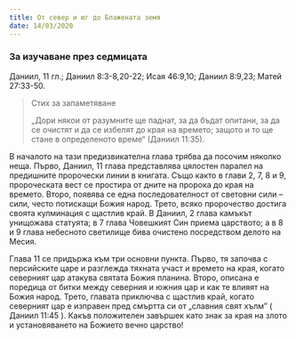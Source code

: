 ```yaml
---
title: От север и юг до Блажената земя
date: 14/03/2020
---
```


### За изучаване през седмицата
Даниил, 11 гл.; Даниил 8:3-8,20-22; Исая 46:9,10; Даниил 8:9,23; Матей 27:33-50.

> <p>Стих за запаметяване</p>
> „Дори някои от разумните ще паднат, за да бъдат опитани, за да се очистят и да се избелят до края на времето; защото и то ще стане в определеното време“ (Даниил 11:35).

В началото на тази предизвикателна глава трябва да посочим няколко неща. Първо, Даниил, 11 глава представлява цялостен паралел на предишните пророчески линии в книгата. Също както в глави 2, 7, 8 и 9, пророческата вест се простира от дните на пророка до края на времето. Второ, появява се една последователност от световни сили – сили, често потискащи Божия народ. Трето, всяко пророчество достига своята кулминация с щастлив край. В Даниил, 2 глава камъкът унищожава статуята; в 7 глава Човешкият Син приема царството; а в 8 и 9 глава небесното светилище бива очистено посредством делото на Месия.

Глава 11 се придържа към три основни пункта. Първо, тя започва с персийските царе и разглежда тяхната участ и времето на края, когато северният цар атакува святата Божия планина. Второ, описана е поредица от битки между северния и южния цар и как те влияят на Божия народ. Трето, главата приключва с щастлив край, когато северният цар е изправен пред смъртта си от „славния свят хълм” ( Даниил 11:45 ). Какъв положителен завършек като знак за края на злото и установяването на Божието вечно царство!